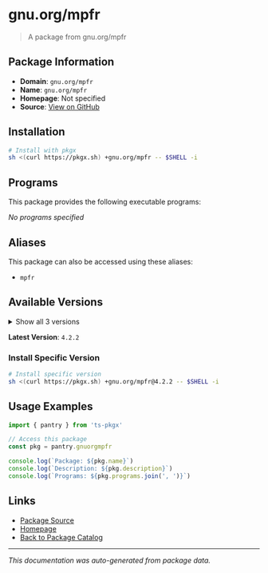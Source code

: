 # gnu.org/mpfr

> A package from gnu.org/mpfr

## Package Information

- **Domain**: `gnu.org/mpfr`
- **Name**: `gnu.org/mpfr`
- **Homepage**: Not specified
- **Source**: [View on GitHub](https://github.com/pkgxdev/pantry/tree/main/projects/gnu.org/mpfr/package.yml)

## Installation

```bash
# Install with pkgx
sh <(curl https://pkgx.sh) +gnu.org/mpfr -- $SHELL -i
```

## Programs

This package provides the following executable programs:

*No programs specified*

## Aliases

This package can also be accessed using these aliases:

- `mpfr`

## Available Versions

<details>
<summary>Show all 3 versions</summary>

- `4.2.2`, `4.2.1`, `4.1.1`

</details>

**Latest Version**: `4.2.2`

### Install Specific Version

```bash
# Install specific version
sh <(curl https://pkgx.sh) +gnu.org/mpfr@4.2.2 -- $SHELL -i
```

## Usage Examples

```typescript
import { pantry } from 'ts-pkgx'

// Access this package
const pkg = pantry.gnuorgmpfr

console.log(`Package: ${pkg.name}`)
console.log(`Description: ${pkg.description}`)
console.log(`Programs: ${pkg.programs.join(', ')}`)
```

## Links

- [Package Source](https://github.com/pkgxdev/pantry/tree/main/projects/gnu.org/mpfr/package.yml)
- [Homepage](#)
- [Back to Package Catalog](../package-catalog.md)

---

*This documentation was auto-generated from package data.*
